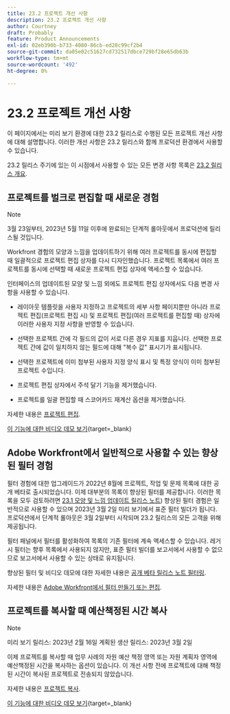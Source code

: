 ```yaml
---
title: 23.2 프로젝트 개선 사항
description: 23.2 프로젝트 개선 사항
author: Courtney
draft: Probably
feature: Product Announcements
exl-id: 02eb390b-b733-4080-86cb-ed28c99cf2b4
source-git-commit: da05e02c51627cd732517dbce729bf28e65db63b
workflow-type: tm+mt
source-wordcount: '492'
ht-degree: 0%

---
```


# 23.2 프로젝트 개선 사항

이 페이지에서는 미리 보기 환경에 대한 23.2 릴리스로 수행된 모든 프로젝트 개선 사항에 대해 설명합니다. 이러한 개선 사항은 23.2 릴리스와 함께 프로덕션 환경에서 사용할 수 있습니다.

23.2 릴리스 주기에 있는 이 시점에서 사용할 수 있는 모든 변경 사항 목록은 [23.2 릴리스 개요](/help/quicksilver/product-announcements/product-releases/23.2-release-activity/23-2-release-overview.md).

## 프로젝트를 벌크로 편집할 때 새로운 경험

>[!NOTE]
>
>3월 23일부터, 2023년 5월 11일 이후에 완료되는 단계적 롤아웃에서 프로덕션에 릴리스될 것입니다.

Workfront 경험의 모양과 느낌을 업데이트하기 위해 여러 프로젝트를 동시에 편집할 때 일괄적으로 프로젝트 편집 상자를 다시 디자인했습니다. 프로젝트 목록에서 여러 프로젝트를 동시에 선택할 때 새로운 프로젝트 편집 상자에 액세스할 수 있습니다.

인터페이스의 업데이트된 모양 및 느낌 외에도 프로젝트 편집 상자에서도 다음 변경 사항을 사용할 수 있습니다.

* 레이아웃 템플릿을 사용자 지정하고 프로젝트의 세부 사항 페이지뿐만 아니라 프로젝트 편집(프로젝트 편집 시) 및 프로젝트 편집(여러 프로젝트를 편집할 때) 상자에 이러한 사용자 지정 사항을 반영할 수 있습니다.

* 선택한 프로젝트 간에 각 필드의 값이 서로 다른 경우 지표를 지웁니다. 선택한 프로젝트 간에 값이 일치하지 않는 필드에 대해 &quot;복수 값&quot; 표시기가 표시됩니다.

* 선택한 프로젝트에 이미 첨부된 사용자 지정 양식 표시 및 특정 양식이 이미 첨부된 프로젝트 수입니다.

* 프로젝트 편집 상자에서 주석 달기 기능을 제거했습니다.

* 프로젝트를 일괄 편집할 때 스코어카드 재계산 옵션을 제거했습니다.

자세한 내용은 [프로젝트 편집](/help/quicksilver/manage-work/projects/manage-projects/edit-projects.md).

[이 기능에 대한 비디오 데모 보기](https://video.tv.adobe.com/v/3416587/){target=_blank}

## Adobe Workfront에서 일반적으로 사용할 수 있는 향상된 필터 경험

필터 경험에 대한 업그레이드가 2022년 8월에 프로젝트, 작업 및 문제 목록에 대한 공개 베타로 출시되었습니다. 이제 대부분의 목록이 향상된 필터를 제공합니다. 이러한 목록을 모두 검토하려면 [23.1 모양 및 느낌 업데이트 릴리스 노트](/help/quicksilver/product-announcements/product-releases/23.1-release-activity/23-1-look-and-feel-updates.md)) 향상된 필터 경험은 일반적으로 사용할 수 있으며 2023년 3월 2일 미리 보기에서 표준 필터 빌더가 됩니다. 프로덕션에서 단계적 롤아웃은 3월 2일부터 시작되며 23.2 릴리스의 모든 고객을 위해 제공됩니다.

필터 패널에서 필터를 활성화하여 목록의 기존 필터에 계속 액세스할 수 있습니다. 레거시 필터는 향후 목록에서 사용되지 않지만, 표준 필터 빌더를 보고서에서 사용할 수 없으므로 보고서에서 사용할 수 있는 상태로 유지됩니다.

향상된 필터 및 비디오 데모에 대한 자세한 내용은 [공개 베타 릴리스 노트 필터링](/help/quicksilver/product-announcements/product-releases/22.4-release-activity/22-4-project-enhancements.md).

자세한 내용은 [Adobe Workfront에서 필터 만들기 또는 편집](/help/quicksilver/reports-and-dashboards/reports/reporting-elements/create-filters.md).

## 프로젝트를 복사할 때 예산책정된 시간 복사

>[!NOTE]
>
>미리 보기 릴리스: 2023년 2월 16일 계획된 생산 릴리스: 2023년 3월 2일

이제 프로젝트를 복사할 때 업무 사례의 자원 예산 책정 영역 또는 자원 계획자 영역에 예산책정된 시간을 복사하는 옵션이 있습니다. 이 개선 사항 전에 프로젝트에 대해 책정된 시간이 복사된 프로젝트로 전송되지 않았습니다.

자세한 내용은 [프로젝트 복사](/help/quicksilver/manage-work/projects/manage-projects/copy-project.md).

[이 기능에 대한 비디오 데모 보기](https://video.tv.adobe.com/v/3415713/){target=_blank}
